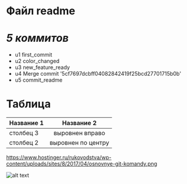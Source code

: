 # **Файл readme**
# *5 коммитов*

- u1 first_commit
- u2 color_changed
- u3 new_feature_ready
- u4 Merge commit '5cf7697dcbff04082842419f25bcd27701715b0b'
- u5 commit_readme
# Таблица

| Название 1    | Название 2         |
| ------------- |:------------------:| 
| столбец 3     | выровнен вправо    | 
| столбец 2     | выровнен по центру | 

https://www.hostinger.ru/rukovodstva/wp-content/uploads/sites/8/2017/04/osnovnye-git-komandy.png

![alt text](https://www.hostinger.ru/rukovodstva/wp-content/uploads/sites/8/2017/04/osnovnye-git-komandy.png)